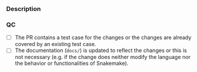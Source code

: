 ### Description

<!--Add a description of your PR here-->

### QC
<!-- Make sure that you can tick the boxes below. -->

* [ ] The PR contains a test case for the changes or the changes are already covered by an existing test case.
* [ ] The documentation (`docs/`) is updated to reflect the changes or this is not necessary (e.g. if the change does neither modify the language nor the behavior or functionalities of Snakemake).
